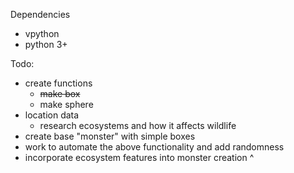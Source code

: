 Dependencies
- vpython
- python 3+

Todo:
- create functions
  - ~~make box~~
  - make sphere
- location data
  - research ecosystems and how it affects wildlife
- create base "monster" with simple boxes
- work to automate the above functionality and add randomness 
- incorporate ecosystem features into monster creation ^
